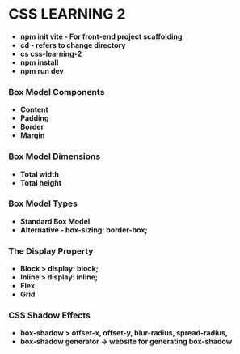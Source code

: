 # **CSS LEARNING 2**

* **npm init vite - For front-end project scaffolding**
* **cd - refers to change directory**
* **cs css-learning-2**
* **npm install**
* **npm run dev**



### **Box Model Components**

* **Content**
* **Padding**
* **Border**
* **Margin**



### **Box Model Dimensions**

* **Total width**
* **Total height**



### **Box Model Types**

* **Standard Box Model**
* **Alternative - box-sizing: border-box;**



### **The Display Property**

* **Block > display: block;**
* **Inline > display: inline;**
* **Flex**
* **Grid**



### **CSS Shadow Effects**

* **box-shadow > offset-x, offset-y, blur-radius, spread-radius,** 
* **box-shadow generator -> website for generating box-shadow**
